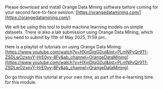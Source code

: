 Please download and install Orange Data Mining software before coming for your second face-to-face session: [https://orangedatamining.com/](https://orangedatamining.com/)  

We will be using this tool to build machine learning models on simple datasets. There is also a lab submission using Orange Data Mining, which you need to submit by 11th of May 2025, 11:59 pm.  

Here is a playlist of tutorials on using Orange Data Mining:
[https://www.youtube.com/watch?v=HXjnDIgGDuI&list=PLmNPvQr9Tf-ZSDLwOzxpvY-HrE0yv-8Fy&ab_channel=OrangeDataMining](https://www.youtube.com/watch?v=HXjnDIgGDuI&list=PLmNPvQr9Tf-ZSDLwOzxpvY-HrE0yv-8Fy&ab_channel=OrangeDataMining)  

Do go through this tutorial at your own time, as part of the e-learning time for this module.  